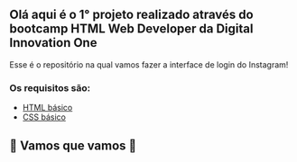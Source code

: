 ## Olá aqui é o 1° projeto realizado através do bootcamp HTML Web Developer da Digital Innovation One

Esse é o repositório na qual vamos fazer a interface de login do Instagram! 

### Os requisitos são:

* [HTML básico](https://www.w3schools.com/html/)
* [CSS básico](https://developer.mozilla.org/pt-BR/docs/Web/CSS)

## 🚀 Vamos que vamos 🚀
